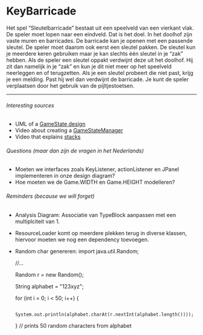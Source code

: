 # KeyBarricade
Het spel “Sleutelbarricade” bestaat uit een speelveld van een vierkant vlak. De speler moet lopen naar een eindveld. Dat is het doel. In het doolhof zijn vaste muren en barricades. De barricade kan je openen met een passende sleutel. De speler moet daarom ook eerst een sleutel pakken. De sleutel kun je meerdere keren gebruiken maar je kan slechts één sleutel in je “zak” hebben. Als de speler een sleutel oppakt verdwijnt deze uit het doolhof. Hij zit dan namelijk in je “zak” en kun je dit niet meer op het speelveld neerleggen en of terugzetten. Als je een sleutel probeert die niet past, krijg je een melding. Past hij wel dan verdwijnt de barricade. Je kunt de speler verplaatsen door het gebruik van de pijltjestoetsen. 

***

###### Interesting sources
+ UML of a [GameState design](http://blog.nuclex-games.com/tutorials/cxx/game-state-management/)
+ Video about creating a [GameStateManager](https://www.youtube.com/watch?v=OCcZUO4Zf6o)
+ Video that explains [stacks](https://www.youtube.com/watch?v=8TMBjfS8wY0)

###### Questions (maar dan zijn de vragen in het Nederlands)
+ Moeten we interfaces zoals KeyListener, actionListener en JPanel implementeren in onze design diagram?
+ Hoe moeten we de Game.WIDTH en Game.HEIGHT modelleren?

###### Reminders (because we will forget)
+ Analysis Diagram: Associatie van TypeBlock aanpassen met een multiplciteit van 1.
+ ResourceLoader komt op meerdere plekken terug in diverse klassen, hiervoor moeten we nog een dependency toevoegen.
+ Random char genereren:
  import java.util.Random;

    //...

    Random r = new Random();

    String alphabet = "123xyz";
    
    for (int i = 0; i < 50; i++) {
    
        System.out.println(alphabet.charAt(r.nextInt(alphabet.length())));
        
    } // prints 50 random characters from alphabet
